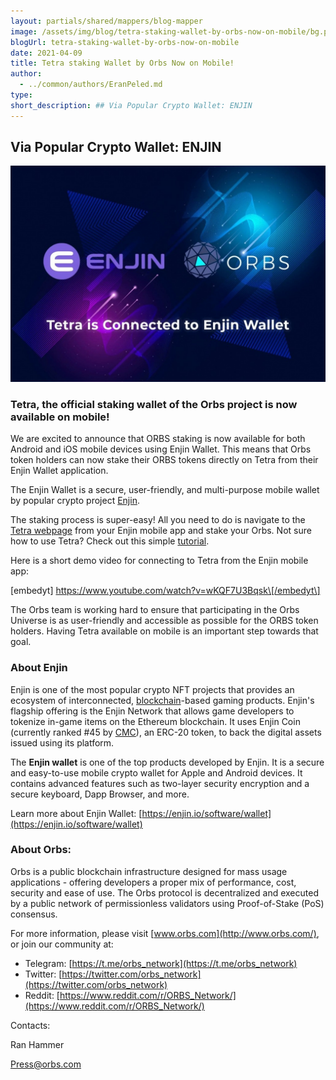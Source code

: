 ```yaml
---
layout: partials/shared/mappers/blog-mapper
image: /assets/img/blog/tetra-staking-wallet-by-orbs-now-on-mobile/bg.png
blogUrl: tetra-staking-wallet-by-orbs-now-on-mobile
date: 2021-04-09
title: Tetra staking Wallet by Orbs Now on Mobile!
author:
  - ../common/authors/EranPeled.md
type:
short_description: ## Via Popular Crypto Wallet: ENJIN
---
```


## Via Popular Crypto Wallet: ENJIN

![](/assets/img/blog/tetra-staking-wallet-by-orbs-now-on-mobile/photo_2021-04-09_14-54-49-1030x707.jpg)

### Tetra, the official staking wallet of the Orbs project is now available on mobile!

We are excited to announce that ORBS staking is now available for both Android and iOS mobile devices using Enjin Wallet. This means that Orbs token holders can now stake their ORBS tokens directly on Tetra from their Enjin Wallet application.

The Enjin Wallet is a secure, user-friendly, and multi-purpose mobile wallet by popular crypto project [Enjin](https://enjin.io/).

The staking process is super-easy! All you need to do is navigate to the [Tetra webpage](https://staking.orbs.network/) from your Enjin mobile app and stake your Orbs. Not sure how to use Tetra? Check out this simple [tutorial](https://www.orbs.com/tetra-orbs-staking-wallet-tutorial/).

Here is a short demo video for connecting to Tetra from the Enjin mobile app:

\[embedyt\] https://www.youtube.com/watch?v=wKQF7U3Bqsk\[/embedyt\]

The Orbs team is working hard to ensure that participating in the Orbs Universe is as user-friendly and accessible as possible for the ORBS token holders. Having Tetra available on mobile is an important step towards that goal.

### About Enjin

Enjin is one of the most popular crypto NFT projects that provides an ecosystem of interconnected, [blockchain](https://coinmarketcap.com/alexandria/glossary/blockchain)\-based gaming products. Enjin's flagship offering is the Enjin Network that allows game developers to tokenize in-game items on the Ethereum blockchain. It uses Enjin Coin (currently ranked #45 by [CMC](https://coinmarketcap.com/currencies/enjin-coin/)), an ERC-20 token, to back the digital assets issued using its platform.

The **Enjin wallet** is one of the top products developed by Enjin. It is a secure and easy-to-use mobile crypto wallet for Apple and Android devices. It contains advanced features such as two-layer security encryption and a secure keyboard, Dapp Browser, and more.

Learn more about Enjin Wallet: [https://enjin.io/software/wallet](https://enjin.io/software/wallet)

### About Orbs:

Orbs is a public blockchain infrastructure designed for mass usage applications - offering developers a proper mix of performance, cost, security and ease of use. The Orbs protocol is decentralized and executed by a public network of permissionless validators using Proof-of-Stake (PoS) consensus.

For more information, please visit [www.orbs.com](http://www.orbs.com/), or join our community at:

- Telegram: [https://t.me/orbs_network](https://t.me/orbs_network)
- Twitter: [https://twitter.com/orbs_network](https://twitter.com/orbs_network)
- Reddit: [https://www.reddit.com/r/ORBS_Network/](https://www.reddit.com/r/ORBS_Network/)

Contacts:

Ran Hammer

Press@orbs.com
